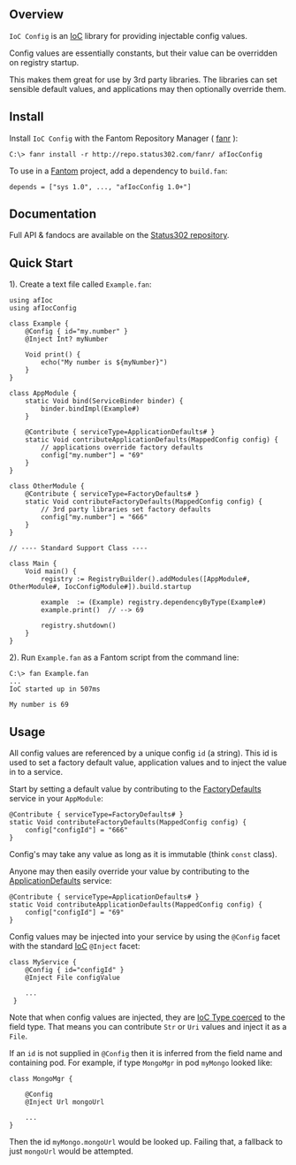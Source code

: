 ## Overview 

`IoC Config` is an [IoC](http://www.fantomfactory.org/pods/afIoc) library for providing injectable config values.

Config values are essentially constants, but their value can be overridden on registry startup.

This makes them great for use by 3rd party libraries. The libraries can set sensible default values, and applications may then optionally override them.

## Install 

Install `IoC Config` with the Fantom Repository Manager ( [fanr](http://fantom.org/doc/docFanr/Tool.html#install) ):

    C:\> fanr install -r http://repo.status302.com/fanr/ afIocConfig
To use in a [Fantom](http://fantom.org/) project, add a dependency to `build.fan`:

    depends = ["sys 1.0", ..., "afIocConfig 1.0+"]
## Documentation 

Full API & fandocs are available on the [Status302 repository](http://repo.status302.com/doc/afIocConfig/#overview).

## Quick Start 

1). Create a text file called `Example.fan`:

    using afIoc
    using afIocConfig
    
    class Example {
        @Config { id="my.number" }
        @Inject Int? myNumber
    
        Void print() {
            echo("My number is ${myNumber}")
        }
    }
    
    class AppModule {
        static Void bind(ServiceBinder binder) {
            binder.bindImpl(Example#)
        }
    
        @Contribute { serviceType=ApplicationDefaults# }
        static Void contributeApplicationDefaults(MappedConfig config) {
            // applications override factory defaults
            config["my.number"] = "69"
        }
    }
    
    class OtherModule {
        @Contribute { serviceType=FactoryDefaults# }
        static Void contributeFactoryDefaults(MappedConfig config) {
            // 3rd party libraries set factory defaults
            config["my.number"] = "666"
        }
    }
    
    // ---- Standard Support Class ----
    
    class Main {
        Void main() {
            registry := RegistryBuilder().addModules([AppModule#, OtherModule#, IocConfigModule#]).build.startup
    
            example  := (Example) registry.dependencyByType(Example#)
            example.print()  // --> 69
    
            registry.shutdown()
        }
    }
    
2). Run `Example.fan` as a Fantom script from the command line:

    C:\> fan Example.fan
    ...
    IoC started up in 507ms
    
    My number is 69
    
## Usage 

All config values are referenced by a unique config `id` (a string). This id is used to set a factory default value, application values and to inject the value in to a service.

Start by setting a default value by contributing to the [FactoryDefaults](http://repo.status302.com/doc/afIocConfig/FactoryDefaults.html) service in your `AppModule`:

    @Contribute { serviceType=FactoryDefaults# }
    static Void contributeFactoryDefaults(MappedConfig config) {
        config["configId"] = "666"
    }
Config's may take any value as long as it is immutable (think `const` class).

Anyone may then easily override your value by contributing to the [ApplicationDefaults](http://repo.status302.com/doc/afIocConfig/ApplicationDefaults.html) service:

    @Contribute { serviceType=ApplicationDefaults# }
    static Void contributeApplicationDefaults(MappedConfig config) {
        config["configId"] = "69"
    }
Config values may be injected into your service by using the `@Config` facet with the standard [IoC](http://www.fantomfactory.org/pods/afIoc) `@Inject` facet:

    class MyService {
        @Config { id="configId" }
        @Inject File configValue
    
        ...
     }
Note that when config values are injected, they are [IoC Type coerced](http://repo.status302.com/doc/afIoc/TypeCoercer.html) to the field type. That means you can contribute `Str` or `Uri` values and inject it as a `File`.

If an `id` is not supplied in `@Config` then it is inferred from the field name and containing pod. For example, if type `MongoMgr` in pod `myMongo` looked like:

    class MongoMgr {
    
        @Config
        @Inject Url mongoUrl
    
        ...
    }
    
Then the id `myMongo.mongoUrl` would be looked up. Failing that, a fallback to just `mongoUrl` would be attempted.

